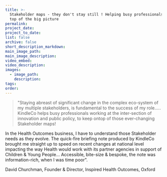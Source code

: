 ```yaml
---
title: >-
  Stakeholder maps - they don't stay still ! Helping busy professionals stay on
  top of the big picture
permalink:
project_date:
project_to_date:
list: false
archive: false
short_description_markdown:
main_image_path:
main_image_description:
video_embed:
video_description:
images:
  - image_path:
    description:
tags:
order:
---
```


> "Staying abreast of significant change in the complex eco-system of my multiple stakeholders, is fundamental to the success of my role….. KindleCo helps busy professionals working at the inter-section of innovation and public policy, to keep ontop of those ever-changing Stakeholder maps\!

In the Health Outcomes business, I have to understand those Stakeholder needs as they evolve. The quick-fire briefing note produced by KindleCo brought me straight up to speed on recent changes at national level impacting the way Health would work with its partner agencies in support of Children & Young People… Accessible, bite-size & bespoke, the note was information-rich, when I was time poor".

David Churchman, Founder & Director, Inspired Health Outcomes, Oxford
